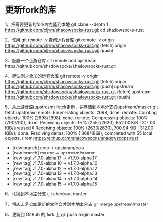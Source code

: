 # 更新fork的库

1、把需要更新的fork库克隆到本地
git clone --depth 1 https://github.com/cljvm/shadowsocks-rust.git
cd shadowsocks-rust

2、使用 git remote -v 查询远程仓库
git remote -v
origin  https://github.com/cljvm/shadowsocks-rust.git (fetch)
origin  https://github.com/cljvm/shadowsocks-rust.git (push)

3、配置一个上游仓库
git remote add upstream https://github.com/shadowsocks/shadowsocks-rust.git

4、确认刚才添加的远程仓库
git remote -v
origin  https://github.com/cljvm/shadowsocks-rust.git (fetch)
origin  https://github.com/cljvm/shadowsocks-rust.git (push)
upstream        https://github.com/shadowsocks/shadowsocks-rust.git (fetch)
upstream        https://github.com/shadowsocks/shadowsocks-rust.git (push)

5、从上游仓库(upstream) fetch更新，并存储到本地分支的upstream/master
git fetch upstream
remote: Enumerating objects: 2698, done.
remote: Counting objects: 100% (2698/2698), done.
remote: Compressing objects: 100% (790/790), done.
Receiving objects:  97% (2552/2630), 652.00 KiB | 312.00 KiB/s   reused 0
Receiving objects: 100% (2630/2630), 700.94 KiB | 312.00 KiB/s, done.
Resolving deltas: 100% (1868/1868), completed with 55 local objects.
From https://github.com/shadowsocks/shadowsocks-rust
 * [new branch]      coio            -> upstream/coio
 * [new branch]      master          -> upstream/master
 * [new tag]         v1.7.0-alpha.17 -> v1.7.0-alpha.17
 * [new tag]         v1.7.0-alpha.10 -> v1.7.0-alpha.10
 * [new tag]         v1.7.0-alpha.12 -> v1.7.0-alpha.12
 * [new tag]         v1.7.0-alpha.13 -> v1.7.0-alpha.13
 * [new tag]         v1.7.0-alpha.14 -> v1.7.0-alpha.14
 * [new tag]         v1.7.0-alpha.15 -> v1.7.0-alpha.15

6、切换到本地主分支
git checkout master

7、将从上游仓库更新的文件合并到本地主分支
git merge upstream/master

8、更新到 GitHub 的 fork 上
git push origin master